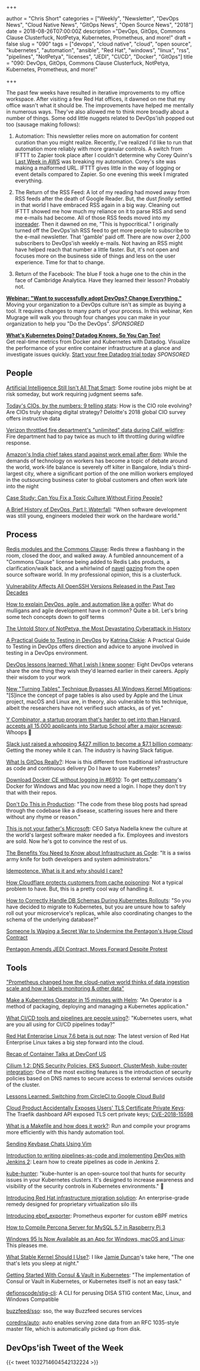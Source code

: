 +++

author = "Chris Short"
categories = ["Weekly", "Newsletter", "DevOps News", "Cloud Native News", "GitOps News", "Open Source News", "2018"]
date = 2018-08-26T07:00:00Z
description ="DevOps, GitOps, Commons Clause Clusterfuck, NotPetya, Kubernetes, Prometheus, and more!"
draft = false
slug = "090"
tags = ["devops", "cloud native", "cloud", "open source", "kubernetes", "automation", "ansible", "Red Hat", "windows", "linux", "rss", "pipelines", "NotPetya", "licenses", "JEDI", "CI/CD", "Docker", "GitOps"]
title = "090: DevOps, GitOps, Commons Clause Clusterfuck, NotPetya, Kubernetes, Prometheus, and more!"

+++

The past few weeks have resulted in iterative improvements to my office workspace. After visiting a few Red Hat offices, it dawned on me that my office wasn't what it should be. The improvements have helped me mentally in numerous ways. They've also allowed me to think more broadly about a number of things. Some odd little nuggets related to DevOps'ish popped out too (sausage making follows):

1. Automation: This newsletter relies more on automation for content curation than you might realize. Recently, I've realized I'd like to run that automation more reliably with more granular controls. A switch from IFTTT to Zapier took place after I couldn't determine why Corey Quinn's [Last Week in AWS](https://ref.lastweekinaws.com/7h1z3x) was breaking my automation. Corey's site was making a malformed URL. IFTTT gives little in the way of logging or event details compared to Zapier. So one evening this week I migrated everything.

2. The Return of the RSS Feed: A lot of my reading had moved away from RSS feeds after the death of Google Reader. But, the dust *finally* settled in that world I have embraced RSS again in a big way. Cleaning out IFTTT showed me how much my reliance on it to parse RSS and send me e-mails had become. All of those RSS feeds moved into my [inoreader](https://www.inoreader.com/). Then it dawned on me, "This is hypocritical." I originally turned off the DevOps'ish RSS feed to get more people to subscribe to the e-mail newsletter. That 'gamble' paid off. There are now over 2,000 subscribers to DevOps'ish weekly e-mails. Not having an RSS might have helped reach that number a little faster. But, it's not open and focuses more on the business side of things and less on the user experience. Time for that to change.

3. Return of the Facebook: The blue F took a huge one to the chin in the face of Cambridge Analytica. Have they learned their lesson? Probably not.

[**Webinar: "Want to successfully adopt DevOps? Change Everything."**](https://info.thoughtworks.com/Adopting-DevOps-Webinar.html)  
Moving your organization to a DevOps culture isn't as simple as buying a tool. It requires changes to many parts of your process. In this webinar, Ken Mugrage will walk you through four changes you can make in your organization to help you "Do the DevOps". *SPONSORED*

[**What's Kubernetes Doing? Datadog Knows, So You Can Too!**](https://www.datadoghq.com/monitor-kubernetes/?utm_source=Advertisement&utm_medium=Advertisement&utm_campaign=Devopsish-NewsletterKubernetes)  
Get real-time metrics from Docker and Kubernetes with Datadog. Visualize the performance of your entire container infrastructure at a glance and investigate issues quickly. [Start your free Datadog trial today](https://www.datadoghq.com/monitor-kubernetes/?utm_source=Advertisement&utm_medium=Advertisement&utm_campaign=Devopsish-NewsletterKubernetes) *SPONSORED*


## People

[Artificial Intelligence Still Isn't All That Smart](https://www.bloomberg.com/view/articles/2018-08-16/smart-machines-won-t-be-ready-to-do-complex-jobs-anytime-soon): Some routine jobs might be at risk someday, but work requiring judgment seems safe.

[Today's CIOs, by the numbers: 9 telling stats](https://enterprisersproject.com/article/2018/8/today-s-cios-numbers-9-telling-stats): How is the CIO role evolving? Are CIOs truly shaping digital strategy? Deloitte's 2018 global CIO survey offers instructive data

[Verizon throttled fire department's "unlimited" data during Calif. wildfire](https://arstechnica.com/tech-policy/2018/08/verizon-throttled-fire-departments-unlimited-data-during-calif-wildfire/): Fire department had to pay twice as much to lift throttling during wildfire response.

[Amazon's India chief takes stand against work email after 6pm](https://www.scmp.com/tech/article/2160426/amazons-india-chief-takes-stand-against-work-email-after-6pm): While the demands of technology on workers has become a topic of debate around the world, work-life balance is severely off kilter in Bangalore, India's third-largest city, where a significant portion of the one million workers employed in the outsourcing business cater to global customers and often work late into the night

[Case Study: Can You Fix a Toxic Culture Without Firing People?](https://hbr.org/2018/08/case-study-can-you-fix-a-toxic-culture-without-firing-people)

[A Brief History of DevOps, Part I: Waterfall](https://circleci.com/blog/a-brief-history-of-devops-part-i-waterfall/): "When software development was still young, engineers modeled their work on the hardware world."

## Process

[Redis modules and the Commons Clause](https://lwn.net/SubscriberLink/763179/d7a76bd0885f162f/): Redis threw a flashbang in the room, closed the door, and walked away. A fumbled announcement of a "Commons Clause" license being added to Redis Labs products, a clarification/walk back, and a whirlwind of [navel](https://anonymoushash.vmbrasseur.com/2018/08/21/redis-labs-and-the-questionable-business-decision/) [gazing](https://medium.com/@michaeldehaan/why-open-source-needs-new-licenses-d2d9d819a10) from the open source software world. In my professional opinion, this is a clusterfuck.

[Vulnerability Affects All OpenSSH Versions Released in the Past Two Decades](https://www.bleepingcomputer.com/news/security/vulnerability-affects-all-openssh-versions-released-in-the-past-two-decades/)

[How to explain DevOps, agile, and automation like a golfer](https://enterprisersproject.com/article/2018/8/how-explain-devops-agile-and-automation-golfer): What do mulligans and agile development have in common? Quite a bit. Let's bring some tech concepts down to golf terms

[The Untold Story of NotPetya, the Most Devastating Cyberattack in History](https://www.wired.com/story/notpetya-cyberattack-ukraine-russia-code-crashed-the-world)

[A Practical Guide to Testing in DevOps](https://leanpub.com/testingindevops) by [Katrina Clokie](https://twitter.com/katrina_tester): A Practical Guide to Testing in DevOps offers direction and advice to anyone involved in testing in a DevOps environment.

[DevOps lessons learned: What I wish I knew sooner](https://enterprisersproject.com/article/2018/8/devops-lessons-learned-what-i-wish-i-knew-sooner): Eight DevOps veterans share the one thing they wish they'd learned earlier in their careers. Apply their wisdom to your work

[New "Turning Tables" Technique Bypasses All Windows Kernel Mitigations](https://www.bleepingcomputer.com/news/security/new-turning-tables-technique-bypasses-all-windows-kernel-mitigations/): "[S]ince the concept of page tables is also used by Apple and the Linux project, macOS and Linux are, in theory, also vulnerable to this technique, albeit the researchers have not verified such attacks, as of yet."

[Y Combinator, a startup program that's harder to get into than Harvard, accepts all 15,000 applicants into Startup School after a major screwup](https://www.businessinsider.com/y-combinator-accepted-15000-startups-into-startup-school-2018-8): Whoops 🤭

[Slack just raised a whopping $427 million to become a $7.1 billion company](https://www.businessinsider.com/slack-funding-valuation-microsoft-teams-2018-8): Getting the money while it can. The industry is having Slack fatigue.

[What Is GitOps Really?](https://www.weave.works/blog/what-is-gitops-really): How is this different from traditional infrastructure as code and continuous delivery Do I have to use Kubernetes?

[Download Docker CE without logging in #6910](https://github.com/docker/docker.github.io/issues/6910): To get [petty.company](http://petty.company/)'s Docker for Windows and Mac you now need a login. I hope they don't try that with their repos.

[Don't Do This in Production](https://stephenmann.io/post/dont-do-this-in-production/): "The code from these blog posts had spread through the codebase like a disease, scattering issues here and there without any rhyme or reason."

[This is not your father's Microsoft](https://www.cnet.com/news/this-is-not-your-fathers-microsoft/): CEO Satya Nadella knew the culture at the world's largest software maker needed a fix. Employees and investors are sold. Now he's got to convince the rest of us.

[The Benefits You Need to Know about Infrastructure as Code](https://blog.kylegalbraith.com/2018/08/21/the-benefits-you-need-to-know-about-infrastructure-as-code/): "It is a swiss army knife for both developers and system administrators."

[Idempotence. What is it and why should I care?](http://cloudingmine.com/idempotence-what-is-it-and-why-should-i-care/)

[How Cloudflare protects customers from cache poisoning](https://blog.cloudflare.com/cache-poisoning-protection/): Not a typical problem to have. But, this is a pretty cool way of handling it.

[How to Correctly Handle DB Schemas During Kubernetes Rollouts](https://www.weave.works/blog/how-to-correctly-handle-db-schemas-during-kubernetes-rollouts): "So you have decided to migrate to Kubernetes, but you are unsure how to safely roll out your microservice's replicas, while also coordinating changes to the schema of the underlying database?"

[Someone Is Waging a Secret War to Undermine the Pentagon's Huge Cloud Contract](https://www.defenseone.com/technology/2018/08/someone-waging-secret-war-undermine-pentagons-huge-cloud-contract/150685/)

[Pentagon Amends JEDI Contract, Moves Forward Despite Protest](https://www.nextgov.com/it-modernization/2018/08/pentagon-amends-jedi-contract-moves-forward-despite-protest/150808/)

## Tools

["Prometheus changed how the cloud-native world thinks of data ingestion scale and how it labels monitoring & other data"](https://jaxenter.com/prometheus-cncf-interview-hartmann-148526.html)

[Make a Kubernetes Operator in 15 minutes with Helm](https://blog.openshift.com/make-a-kubernetes-operator-in-15-minutes-with-helm/): "An Operator is a method of packaging, deploying and managing a Kubernetes application."

[What CI/CD tools and pipelines are people using?](https://discuss.kubernetes.io/t/what-ci-cd-tools-and-pipelines-are-people-using/2180): "Kubernetes users, what are you all using for CI/CD pipelines today?"

[Red Hat Enterprise Linux 7.6 beta is out now](https://www.zdnet.com/article/red-hat-enterprise-linux-7-6-beta-is-out-now/): The latest version of Red Hat Enterprise Linux takes a big step forward into the cloud.

[Recap of Container Talks at DevConf US](http://crunchtools.com/containers-recap-devconf/)

[Cilium 1.2: DNS Security Policies, EKS Support, ClusterMesh, kube-router integration](https://cilium.io/blog/2018/08/21/cilium-12/): One of the most exciting features is the introduction of security policies based on DNS names to secure access to external services outside of the cluster.

[Lessons Learned: Switching from CircleCI to Google Cloud Build](https://medium.com/@hexsprite/what-i-learned-switching-from-circleci-to-google-cloud-build-b4405de2be38)

[Cloud Product Accidentally Exposes Users' TLS Certificate Private Keys](https://www.bleepingcomputer.com/news/security/cloud-product-accidentally-exposes-users-tls-certificate-private-keys/): The Traefik dashboard API exposed TLS cert private keys; [CVE-2018-15598](https://nvd.nist.gov/vuln/detail/CVE-2018-15598)

[What is a Makefile and how does it work?](https://opensource.com/article/18/8/what-how-makefile): Run and compile your programs more efficiently with this handy automation tool.

[Sending Keybase Chats Using Vim](https://www.codesections.com/blog/sending-keybase-chats-with-vim)

[Introduction to writing pipelines-as-code and implementing DevOps with Jenkins 2](https://opensource.com/article/18/8/devops-jenkins-2): Learn how to create pipelines as code in Jenkins 2.

[kube-hunter](https://kube-hunter.aquasec.com/): "kube-hunter is an open-source tool that hunts for security issues in your Kubernetes clusters. It's designed to increase awareness and visibility of the security controls in Kubernetes environments." 💯

[Introducing Red Hat infrastructure migration solution](https://www.redhat.com/en/blog/introducing-red-hat-infrastructure-migration-solution): An enterprise-grade remedy designed for proprietary virtualization silo ills

[Introducing ebpf_exporter](https://blog.cloudflare.com/introducing-ebpf_exporter/): Prometheus exporter for custom eBPF metrics

[How to Compile Percona Server for MySQL 5.7 in Raspberry Pi 3](https://www.percona.com/blog/2018/08/22/how-to-compile-percona-server-for-mysql-5-7-in-raspberry-pi-3/)

[Windows 95 Is Now Available as an App for Windows, macOS and Linux](https://www.bleepingcomputer.com/news/microsoft/windows-95-is-now-available-as-an-app-for-windows-macos-and-linux/): This pleases me.

[What Stable Kernel Should I Use?](http://kroah.com/log/blog/2018/08/24/what-stable-kernel-should-i-use/): I like [Jamie Duncan](https://twitter.com/jamieeduncan/status/1033420624264347648)'s take here, "The one that's lets you sleep at night."

[Getting Started With Consul & Vault in Kubernetes](https://kruschecompany.com/blog/post/hashicorp-in-kubernetes): "The implementation of Consul or Vault in Kubernetes, or Kubernetes itself is not an easy task."

[defionscode/stig-cli](https://github.com/defionscode/stig-cli): A CLI for perusing DISA STIG content Mac, Linux, and Windows Compatible

[buzzfeed/sso](https://github.com/buzzfeed/sso): sso, the way Buzzfeed secures services

[coredns/auto](https://coredns.io/plugins/auto/): auto enables serving zone data from an RFC 1035-style master file, which is automatically picked up from disk.

## DevOps'ish Tweet of the Week

{{< tweet 1032714604542132224 >}}
